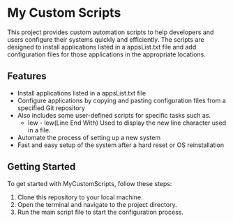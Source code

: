 # My Custom Scripts

This project provides custom automation scripts to help developers and users configure their systems quickly and efficiently. The scripts are designed to install applications listed in a appsList.txt file and add configuration files for those applications in the appropriate locations.

## Features

- Install applications listed in a appsList.txt file
- Configure applications by copying and pasting configuration files from a specified Git repository
- Also includes some user-defined scripts for specific tasks such as.
  - lew - lew(Line End With) Used to display the new line character used in a file.
- Automate the process of setting up a new system
- Fast and easy setup of the system after a hard reset or OS reinstallation

## Getting Started

To get started with MyCustomScripts, follow these steps:

1. Clone this repository to your local machine.
2. Open the terminal and navigate to the project directory.
3. Run the main script file to start the configuration process.
